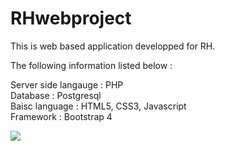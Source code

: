 # RHwebproject

This is web based application developped for RH.

The following information listed below : 

Server side langauge : PHP <br>
Database : Postgresql <br>
Baisc language : HTML5, CSS3, Javascript <br>
Framework : Bootstrap 4 <br>


<img src="https://i.imgur.com/snffXl7.png"></img>
